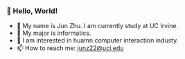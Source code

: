 ### 👋 Hello, World!
- :monocle_face: My name is Jun Zhu. I am currently study at UC Irvine.
- :robot:	My major is informatics.
- :space_invader:	I am interested in huamn computer interaction industy.
- 📫 How to reach me: junz22@uci.edu

